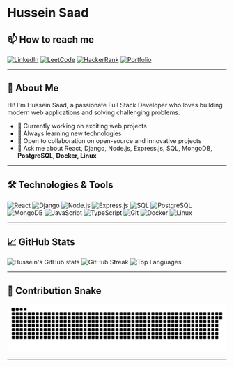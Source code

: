 # Hussein Saad

## 📫 How to reach me

[![LinkedIn](https://img.shields.io/badge/LinkedIn-blue?style=for-the-badge&logo=linkedin)](https://www.linkedin.com/in/enghusseinsaad/)
[![LeetCode](https://img.shields.io/badge/LeetCode-orange?style=for-the-badge&logo=leetcode)](https://leetcode.com/u/enghusseinsaad/)
[![HackerRank](https://img.shields.io/badge/HackerRank-2EC866?style=for-the-badge&logo=hackerrank)](https://www.hackerrank.com/profile/eng_hussein_saa1)
[![Portfolio](https://img.shields.io/badge/Portfolio-000?style=for-the-badge&logo=vercel)](https://updated-portofolio.vercel.app/)

---

## 🚀 About Me

Hi! I'm Hussein Saad, a passionate Full Stack Developer who loves building modern web applications and solving challenging problems.

- 🔭 Currently working on exciting web projects
- 🌱 Always learning new technologies
- 👯 Open to collaboration on open-source and innovative projects
- 💬 Ask me about React, Django, Node.js, Express.js, SQL, MongoDB, **PostgreSQL, Docker, Linux**

---

## 🛠️ Technologies & Tools

<p align="left">
  <img src="https://img.shields.io/badge/React-20232A?style=for-the-badge&logo=react&logoColor=61DAFB" alt="React"/>
  <img src="https://img.shields.io/badge/Django-092E20?style=for-the-badge&logo=django&logoColor=white" alt="Django"/>
  <img src="https://img.shields.io/badge/Node.js-339933?style=for-the-badge&logo=nodedotjs&logoColor=white" alt="Node.js"/>
  <img src="https://img.shields.io/badge/Express.js-000000?style=for-the-badge&logo=express&logoColor=white" alt="Express.js"/>
  <img src="https://img.shields.io/badge/SQL-4479A1?style=for-the-badge&logo=postgresql&logoColor=white" alt="SQL"/>
  <img src="https://img.shields.io/badge/PostgreSQL-4169E1?style=for-the-badge&logo=postgresql&logoColor=white" alt="PostgreSQL"/>
  <img src="https://img.shields.io/badge/MongoDB-4EA94B?style=for-the-badge&logo=mongodb&logoColor=white" alt="MongoDB"/>
  <img src="https://img.shields.io/badge/JavaScript-F7DF1E?style=for-the-badge&logo=javascript&logoColor=black" alt="JavaScript"/>
  <img src="https://img.shields.io/badge/TypeScript-007ACC?style=for-the-badge&logo=typescript&logoColor=white" alt="TypeScript"/>
  <img src="https://img.shields.io/badge/Git-F05032?style=for-the-badge&logo=git&logoColor=white" alt="Git"/>
  <img src="https://img.shields.io/badge/Docker-2496ED?style=for-the-badge&logo=docker&logoColor=white" alt="Docker"/>
  <img src="https://img.shields.io/badge/Linux-FCC624?style=for-the-badge&logo=linux&logoColor=black" alt="Linux"/>
</p>

---

## 📈 GitHub Stats

<p align="left">
  <img src="https://github-readme-stats.vercel.app/api?username=eng-hussein-saad&show_icons=true&theme=radical" alt="Hussein's GitHub stats"/>
  <img src="https://github-readme-streak-stats.herokuapp.com/?user=eng-hussein-saad&theme=radical" alt="GitHub Streak"/>
  <img src="https://github-readme-stats.vercel.app/api/top-langs/?username=eng-hussein-saad&layout=compact&theme=radical" alt="Top Languages"/>
</p>

---

## 🐍 Contribution Snake

![snake gif](https://github.com/eng-hussein-saad/eng-hussein-saad/blob/output/github-contribution-grid-snake.svg)

---
